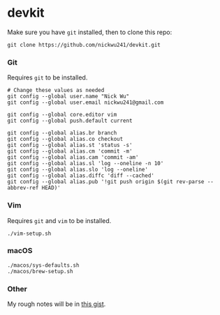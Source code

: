 # devkit
Make sure you have `git` installed, then to clone this repo:
```shell
git clone https://github.com/nickwu241/devkit.git
```

### Git
Requires `git` to be installed.
```shell
# Change these values as needed
git config --global user.name "Nick Wu"
git config --global user.email nickwu241@gmail.com

git config --global core.editor vim
git config --global push.default current

git config --global alias.br branch
git config --global alias.co checkout
git config --global alias.st 'status -s'
git config --global alias.cm 'commit -m'
git config --global alias.cam 'commit -am'
git config --global alias.sl 'log --oneline -n 10'
git config --global alias.slo 'log --oneline'
git config --global alias.diffc 'diff --cached'
git config --global alias.pub '!git push origin $(git rev-parse --abbrev-ref HEAD)'
```

### Vim
Requires `git` and `vim` to be installed.
```shell
./vim-setup.sh
```

### macOS
```shell
./macos/sys-defaults.sh
./macos/brew-setup.sh
```

### Other
My rough notes will be in [this gist](https://gist.github.com/nickwu241/1abc77d7352c6252127f16a1af6ceb45).

